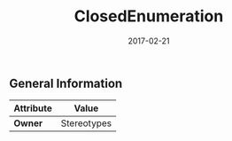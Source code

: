 ﻿---
title: ClosedEnumeration
toc: false
type: specs
date: "2017-02-21"
draft: false
specification: VEC
version: 1.1.3
documentType: "Recommendation"
elementType: Class
classes:
  - ClosedEnumeration
menu_name: vec-1.1.3
---

## General Information

| Attribute               | Value |
|-------------------------|-------|
| **Owner**               | Stereotypes |
